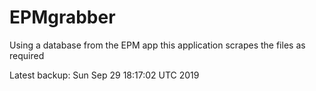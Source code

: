 # EPMgrabber
Using a database from the EPM app this application scrapes the files as required


Latest backup: Sun Sep 29 18:17:02 UTC 2019
